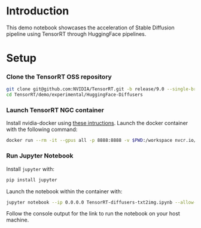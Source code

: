 # Introduction

This demo notebook showcases the acceleration of Stable Diffusion pipeline using TensorRT through HuggingFace pipelines.

# Setup

### Clone the TensorRT OSS repository

```bash
git clone git@github.com:NVIDIA/TensorRT.git -b release/9.0 --single-branch
cd TensorRT/demo/experimental/HuggingFace-Diffusers
```

### Launch TensorRT NGC container

Install nvidia-docker using [these intructions](https://docs.nvidia.com/datacenter/cloud-native/container-toolkit/install-guide.html#docker). Launch the docker container with the following command:

```bash
docker run --rm -it --gpus all -p 8888:8888 -v $PWD:/workspace nvcr.io/nvidia/tensorrt:23.04-py3 /bin/bash
```

### Run Jupyter Notebook

Install `jupyter` with:

```bash
pip install jupyter
```

Launch the notebook within the container with:

```bash
jupyter notebook --ip 0.0.0.0 TensorRT-diffusers-txt2img.ipynb --allow-root --no-browser
```

Follow the console output for the link to run the notebook on your host machine.
